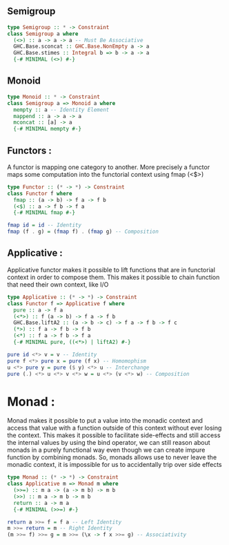 ## Semigroup
```hs
type Semigroup :: * -> Constraint
class Semigroup a where
  (<>) :: a -> a -> a -- Must Be Associative
  GHC.Base.sconcat :: GHC.Base.NonEmpty a -> a
  GHC.Base.stimes :: Integral b => b -> a -> a
  {-# MINIMAL (<>) #-}
```

## Monoid
```hs
type Monoid :: * -> Constraint
class Semigroup a => Monoid a where
  mempty :: a -- Identity Element
  mappend :: a -> a -> a
  mconcat :: [a] -> a
  {-# MINIMAL mempty #-}
```

## Functors :
A functor is mapping one category to another. More precisely a functor maps some computation into the functorial context using fmap (<$>)
```hs
type Functor :: (* -> *) -> Constraint
class Functor f where
  fmap :: (a -> b) -> f a -> f b
  (<$) :: a -> f b -> f a
  {-# MINIMAL fmap #-}

fmap id = id -- Identity
fmap (f . g) = (fmap f) . (fmap g) -- Composition
```

## Applicative : 
Applicative functor makes it possible to lift functions that are in functorial context in order to compose them. This makes it possible to chain function that need their own context, like I/O

```hs
type Applicative :: (* -> *) -> Constraint
class Functor f => Applicative f where
  pure :: a -> f a
  (<*>) :: f (a -> b) -> f a -> f b
  GHC.Base.liftA2 :: (a -> b -> c) -> f a -> f b -> f c
  (*>) :: f a -> f b -> f b
  (<*) :: f a -> f b -> f a
  {-# MINIMAL pure, ((<*>) | liftA2) #-}

pure id <*> v = v -- Identity
pure f <*> pure x = pure (f x) -- Homomophism
u <*> pure y = pure ($ y) <*> u -- Interchange
pure (.) <*> u <*> v <*> w = u <*> (v <*> w) -- Composition 
```

# Monad :
Monad makes it possible to put a value into the monadic context and access that value with a function outside of this context without ever losing the context. This makes it possible to facilitate side-effects and still access the internal values by using the bind operator, we can still reason about monads in a purely functional way even though we can create impure function by combining monads. So, monads allows use to never leave the monadic context, it is impossible for us to accidentally trip over side effects
```hs
type Monad :: (* -> *) -> Constraint
class Applicative m => Monad m where
  (>>=) :: m a -> (a -> m b) -> m b
  (>>) :: m a -> m b -> m b
  return :: a -> m a
  {-# MINIMAL (>>=) #-}

return a >>= f = f a -- Left Identity
m >>= return = m -- Right Identity
(m >>= f) >>= g = m >>= (\x -> f x >>= g) -- Associativity
```